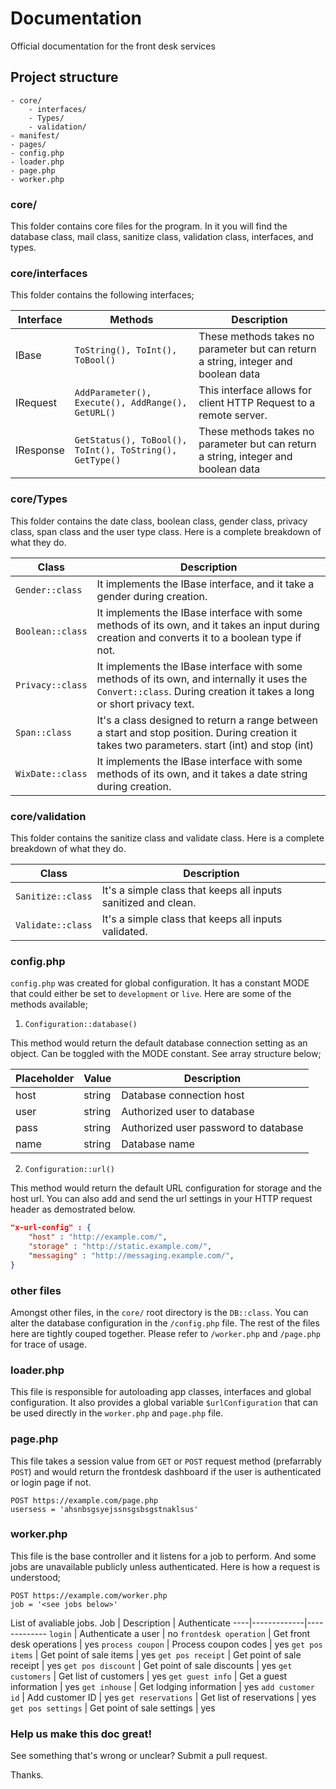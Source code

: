 # Documentation
Official documentation for the front desk services

## Project structure
```plain
- core/
    - interfaces/
    - Types/
    - validation/
- manifest/
- pages/
- config.php
- loader.php
- page.php
- worker.php
```

### core/
This folder contains core files for the program. In it you will find the database class, mail class, sanitize class, validation class, interfaces, and types.

### core/interfaces
This folder contains the following interfaces;

Interface | Methods | Description
----------|---------|------------
IBase | ```ToString(), ToInt(), ToBool()``` | These methods takes no parameter but can return a string, integer and boolean data
IRequest | ```AddParameter(), Execute(), AddRange(), GetURL()``` | This interface allows for client HTTP Request to a remote server.
IResponse | ```GetStatus(), ToBool(), ToInt(), ToString(), GetType()``` | These methods takes no parameter but can return a string, integer and boolean data

### core/Types
This folder contains the date class, boolean class, gender class, privacy class, span class and the user type class. Here is a complete breakdown of what they do.

Class | Description
------|------------
```Gender::class``` | It implements the IBase interface, and it take a gender during creation. 
```Boolean::class``` | It implements the IBase interface with some methods of its own, and it takes an input during creation and converts it to a boolean type if not.
```Privacy::class``` | It implements the IBase interface with some methods of its own, and internally it uses the ```Convert::class```. During creation it takes a long or short privacy text.
```Span::class``` | It's a class designed to return a range between a start and stop position. During creation it takes two parameters. start (int) and stop (int)
```WixDate::class``` | It implements the IBase interface with some methods of its own, and it takes a date string during creation.

### core/validation
This folder contains the sanitize class and validate class. Here is a complete breakdown of what they do.

Class | Description
------|------------
```Sanitize::class``` | It's a simple class that keeps all inputs sanitized and clean.
```Validate::class``` | It's a simple class that keeps all inputs validated.


### config.php
```config.php``` was created for global configuration. It has a constant MODE that could either be set to ```development``` or ```live```. Here are some of the methods available;
1. ```Configuration::database()```

This method would return the default database connection setting as an object. Can be toggled with the MODE constant. See array structure below;

Placeholder | Value | Description
------------|-------|------------
host | string | Database connection host
user | string | Authorized user to database
pass | string | Authorized user password to database
name | string | Database name 


2. ```Configuration::url()```

This method would return the default URL configuration for storage and the host url. You can also add and send the url settings in your HTTP request header as demostrated below.

```json
"x-url-config" : {
    "host" : "http://example.com/",
    "storage" : "http://static.example.com/",
    "messaging" : "http://messaging.example.com/",
}
```

### other files
Amongst other files, in the ```core/``` root directory is the ```DB::class```. You can alter the database configuration in the ```/config.php``` file. The rest of the files here are tightly couped together. Please refer to ```/worker.php``` and ```/page.php``` for trace of usage.


### loader.php
This file is responsible for autoloading app classes, interfaces and global configuration. It also provides a global variable ```$urlConfiguration``` that can be used directly in the ```worker.php``` and ```page.php``` file.

### page.php
This file takes a session value from ```GET``` or ```POST``` request method (prefarrably ```POST```) and would return the frontdesk dashboard if the user is authenticated or login page if not.

```http
POST https://example.com/page.php
usersess = 'ahsnbsgsyejssnsgsbsgstnaklsus'
```

### worker.php
This file is the base controller and it listens for a job to perform. And some jobs are unavailable publicly unless authenticated. Here is how a request is understood;

```http
POST https://example.com/worker.php
job = '<see jobs below>'
```

List of avaliable jobs.
Job | Description | Authenticate
----|-------------|-------------
```login``` | Authenticate a user | no
```frontdesk operation``` | Get front desk operations | yes
```process coupon``` | Process coupon codes | yes
```get pos items``` | Get point of sale items | yes
```get pos receipt``` | Get point of sale receipt | yes
```get pos discount``` | Get point of sale discounts | yes
```get customers``` | Get list of customers  | yes
```get guest info``` | Get a guest information | yes
```get inhouse``` | Get lodging information | yes
```add customer id``` | Add customer ID | yes
```get reservations``` | Get list of reservations | yes
```get pos settings``` | Get point of sale settings | yes

### Help us make this doc great!

See something that's wrong or unclear? Submit a pull request.

Thanks.
